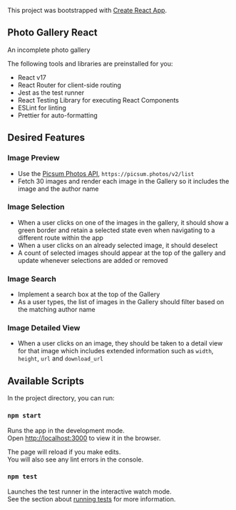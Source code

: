 This project was bootstrapped with [Create React App](https://github.com/facebook/create-react-app).

## Photo Gallery React

An incomplete photo gallery

The following tools and libraries are preinstalled for you:

- React v17
- React Router for client-side routing
- Jest as the test runner
- React Testing Library for executing React Components
- ESLint for linting
- Prettier for auto-formatting

## Desired Features

### Image Preview

- Use the [Picsum Photos API](https://picsum.photos), `https://picsum.photos/v2/list`
- Fetch 30 images and render each image in the Gallery so it includes the image and the author name

### Image Selection

- When a user clicks on one of the images in the gallery, it should show a green border and retain a selected state even when navigating to a different route within the app
- When a user clicks on an already selected image, it should deselect
- A count of selected images should appear at the top of the gallery and update whenever selections are added or removed

### Image Search

- Implement a search box at the top of the Gallery
- As a user types, the list of images in the Gallery should filter based on the matching author name

### Image Detailed View

- When a user clicks on an image, they should be taken to a detail view for that image which includes extended information such as `width`, `height`, `url` and `download_url`

## Available Scripts

In the project directory, you can run:

### `npm start`

Runs the app in the development mode.\
Open [http://localhost:3000](http://localhost:3000) to view it in the browser.

The page will reload if you make edits.\
You will also see any lint errors in the console.

### `npm test`

Launches the test runner in the interactive watch mode.\
See the section about [running tests](https://facebook.github.io/create-react-app/docs/running-tests) for more information.
